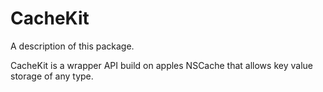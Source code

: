 # CacheKit

A description of this package.

CacheKit is a wrapper API build on apples NSCache that allows key value storage of any type.
